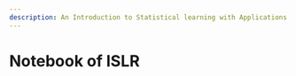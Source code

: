 ```yaml
---
description: An Introduction to Statistical learning with Applications in R
---
```


# Notebook of ISLR


